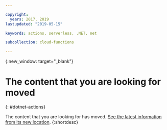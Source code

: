 ```yaml
---

copyright:
  years: 2017, 2019
lastupdated: "2019-05-15"

keywords: actions, serverless, .NET, net

subcollection: cloud-functions

---
```


{:new_window: target="_blank"}
# The content that you are looking for moved
{: #dotnet-actions}

The content that you are looking for has moved. [See the latest information from its new location](/docs/openwhisk?topic=cloud-functions-prep#prep_dotnet).
{:shortdesc}
